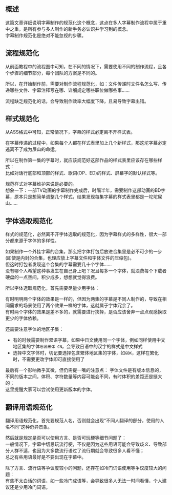 ## 概述
这篇文章详细说明字幕制作的规范化这个概念，这点在多人字幕制作流程中属于重中之重，是所有参与多人制作的新手务必认识并学习到的概念。  
字幕制作规范化是绝对不能忽视的步骤。



## 流程规范化

从前面教程中的流程图中可知，在不同的情况下，需要使用不同的制作流程，且各个步骤的细节部分，每个团队的方案是不同的。

所以，在开始制作前，需要对制作流程规范化，如：文件传递时文件名怎么写、传递哪些文件、字幕注释写在哪、详细规定哪些职位做哪些事……

流程缺乏规范化的话，会导致制作效率大幅度下降，且易导致字幕出错。



## 样式规范化

从ASS格式中可知，正常情况下，字幕的样式必定离不开样式表。

在字幕传递的过程中，如果每个人都在样式表里加上几个新样式，那这坨字幕必定逃离不了成为屎山的命运。

所以在制作第一集的字幕时，就应该规范好这部作品的样式表里应该存在哪些样式：  
比如对话行底部和顶部的样式、歌词\(OP、ED\)的样式、屏幕字的默认样式等。

规范样式对字幕维护来说是必要的。  
想象一下：一部TV动画的字幕制作完成后，时隔半年，需要制作这部动画的BD字幕，原本只是想简单调整几个样式，结果发现每集字幕的样式表里都是一坨坨屎山……



## 字体选取规范化

样式的规范化，必然离不开字体选取的规范化，因为字幕样式的多样性，很大一部分都来源于字体的多样性。

如果制作一个外挂字幕的合集，那么把字体打包后放进合集里是必不可少的一步\(即使是内封的合集，也理应放上字幕文件和字体文件的压缩包\)。  
但这时打包者发现这个合集的字幕需要几十个字体……  
没有哪个人希望这种事发生在自己身上吧？况且每多一个字体，就浪费每个下载者硬盘的一点空间，积少成多，想想就觉得浪费。

所以字体选取规范化，首先需要尽量少用字体：

有时明明两个字体的效果是一样的，但因为两集的字幕是不同人制作的，导致在相同需求的场景使用了两个效果一样的字体，这就属于字体冗余了。  
有时两个字体的效果是差不多的，就需要进行抉择，是否应该舍弃一点点观感换取更少的字体依赖。

还需要注意字体的地区子集：
* 有的时候需要制作双语字幕，如果中日文使用同一个字体，例如同样使用中文地区集的字体`思源黑体 CN`，会导致日语中的汉字的样式是中文样式
* 选择中文字体时，切记要选择包含繁体地区集的字体，如`GBK`，这样在繁化时，不需要更改字体即可直接使用了

最后有一个影响微乎其微，但仍需提一嘴的注意点：
字体文件是有版本信息的，不同的版本之间，体积、字符数量等内容可能会不同，有时体积的差距还是挺大的；  
这里提醒大家可以尝试使用更新版本的字体。



## 翻译用语规范化

翻译用语规范化，首先要规范人名，否则就会出现“不同人翻译的部分，使用的人名不同”这种奇异景象。

然后就是规定是否可以使用方言、是否可玩梗等细节问题了：  
一般情况下，字幕中切忌玩流行梗，不仅是因为这些用语可能会导致歧义、导致部分人群不适，也因为大多数流行语过了流行期就会导致很多人看不懂；  
总之有些用语最好是不要出现在字幕中。

除了方言、流行语等争议度较小的问题，还存在如冷门词语使用等争议度较大的问题：  
有些不太白话的词语，如一些冷门成语等，会导致很多人无法一时间看懂，个人建议还是少用冷门词语。
